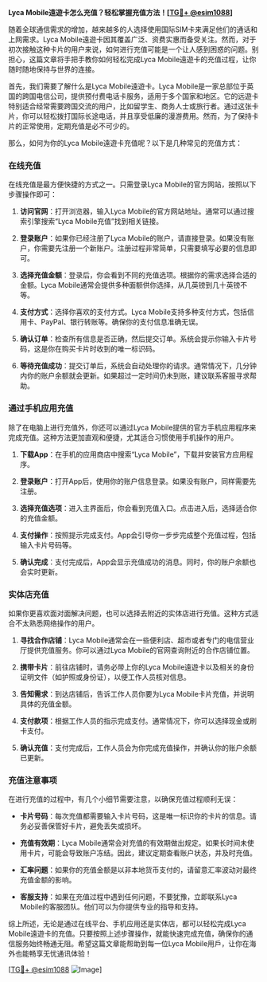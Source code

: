 **Lyca Mobile遠遊卡怎么充值？轻松掌握充值方法！[[TG💪+ @esim1088](https://t.me/s/esim1088)]**

随着全球通信需求的增加，越来越多的人选择使用国际SIM卡来满足他们的通话和上网需求。Lyca Mobile遠遊卡因其覆盖广泛、资费实惠而备受关注。然而，对于初次接触这种卡片的用户来说，如何进行充值可能是一个让人感到困惑的问题。别担心，这篇文章将手把手教你如何轻松完成Lyca Mobile遠遊卡的充值过程，让你随时随地保持与世界的连接。

首先，我们需要了解什么是Lyca Mobile遠遊卡。Lyca Mobile是一家总部位于英国的跨国电信公司，提供预付费电话卡服务，适用于多个国家和地区。它的远遊卡特别适合经常需要跨国交流的用户，比如留学生、商务人士或旅行者。通过这张卡片，你可以轻松拨打国际长途电话，并且享受低廉的漫游费用。然而，为了保持卡片的正常使用，定期充值是必不可少的。

那么，如何为你的Lyca Mobile遠遊卡充值呢？以下是几种常见的充值方式：

### 在线充值

在线充值是最方便快捷的方式之一。只需登录Lyca Mobile的官方网站，按照以下步骤操作即可：

1. **访问官网**：打开浏览器，输入Lyca Mobile的官方网站地址。通常可以通过搜索引擎搜索“Lyca Mobile充值”找到相关链接。
   
2. **登录账户**：如果你已经注册了Lyca Mobile的账户，请直接登录。如果没有账户，你需要先注册一个新账户。注册过程非常简单，只需要填写必要的信息即可。

3. **选择充值金额**：登录后，你会看到不同的充值选项。根据你的需求选择合适的金额。Lyca Mobile通常会提供多种面额供你选择，从几英镑到几十英镑不等。

4. **支付方式**：选择你喜欢的支付方式。Lyca Mobile支持多种支付方式，包括信用卡、PayPal、银行转账等。确保你的支付信息准确无误。

5. **确认订单**：检查所有信息是否正确，然后提交订单。系统会提示你输入卡片号码，这是你在购买卡片时收到的唯一标识码。

6. **等待充值成功**：提交订单后，系统会自动处理你的请求。通常情况下，几分钟内你的账户余额就会更新。如果超过一定时间仍未到账，建议联系客服寻求帮助。

### 通过手机应用充值

除了在电脑上进行充值外，你还可以通过Lyca Mobile提供的官方手机应用程序来完成充值。这种方法更加直观和便捷，尤其适合习惯使用手机操作的用户。

1. **下载App**：在手机的应用商店中搜索“Lyca Mobile”，下载并安装官方应用程序。

2. **登录账户**：打开App后，使用你的账户信息登录。如果没有账户，同样需要先注册。

3. **选择充值选项**：进入主界面后，你会看到充值入口。点击进入后，选择适合你的充值金额。

4. **支付操作**：按照提示完成支付。App会引导你一步步完成整个充值过程，包括输入卡片号码等。

5. **确认完成**：支付完成后，App会显示充值成功的消息。同时，你的账户余额也会实时更新。

### 实体店充值

如果你更喜欢面对面解决问题，也可以选择去附近的实体店进行充值。这种方式适合不太熟悉网络操作的用户。

1. **寻找合作店铺**：Lyca Mobile通常会在一些便利店、超市或者专门的电信营业厅提供充值服务。你可以通过Lyca Mobile的官网查询附近的合作店铺位置。

2. **携带卡片**：前往店铺时，请务必带上你的Lyca Mobile遠遊卡以及相关的身份证明文件（如护照或身份证），以便工作人员核对信息。

3. **告知需求**：到达店铺后，告诉工作人员你要为Lyca Mobile卡片充值，并说明具体的充值金额。

4. **支付款项**：根据工作人员的指示完成支付。通常情况下，你可以选择现金或刷卡支付。

5. **确认充值**：支付完成后，工作人员会为你完成充值操作，并确认你的账户余额已更新。

### 充值注意事项

在进行充值的过程中，有几个小细节需要注意，以确保充值过程顺利无误：

- **卡片号码**：每次充值都需要输入卡片号码，这是唯一标识你的卡片的信息。请务必妥善保管好卡片，避免丢失或损坏。
  
- **充值有效期**：Lyca Mobile通常会对充值的有效期做出规定。如果长时间未使用卡片，可能会导致账户冻结。因此，建议定期查看账户状态，并及时充值。

- **汇率问题**：如果你的充值金额是以非本地货币支付的，请留意汇率波动对最终充值金额的影响。

- **客服支持**：如果在充值过程中遇到任何问题，不要犹豫，立即联系Lyca Mobile的客服团队。他们可以为你提供专业的指导和支持。

综上所述，无论是通过在线平台、手机应用还是实体店，都可以轻松完成Lyca Mobile遠遊卡的充值。只要按照上述步骤操作，就能快速完成充值，确保你的通信服务始终畅通无阻。希望这篇文章能帮助到每一位Lyca Mobile用戶，让你在海外也能畅享无忧通讯体验！

[[TG💪+ @esim1088](https://t.me/s/esim1088) ![Image](https://i.postimg.cc/4NQfJmqS/Snipaste-2025-05-13-00-14-12.png)]